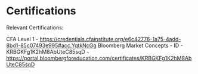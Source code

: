 # Certifications
Relevant Certifications:

CFA Level 1 - https://credentials.cfainstitute.org/e6c42776-1a75-4add-8bd1-85c07493e995#acc.YqtkNcGg
Bloomberg Market Concepts - ID - KRBGKFg1K2hM8AbUteC85sqD - https://portal.bloombergforeducation.com/certificates/KRBGKFg1K2hM8AbUteC85sqD
